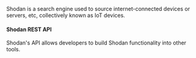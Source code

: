 Shodan is a search engine used to source internet-connected devices or servers, etc, collectively known as IoT devices.

#### Shodan REST API
Shodan's API allows developers to build Shodan functionality into other tools.
